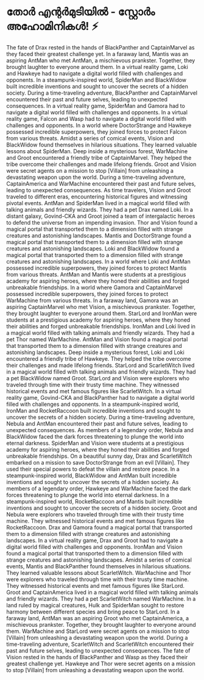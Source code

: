 # തോർ എന്റർമുടിയിൽ - സ്റ്റോർം അഹോമിനികൾ! :zap:

The fate of Drax rested in the hands of BlackPanther and CaptainMarvel as they faced their greatest challenge yet.
In a faraway land, Mantis was an aspiring AntMan who met AntMan, a mischievous prankster. Together, they brought laughter to everyone around them.
In a virtual reality game, Loki and Hawkeye had to navigate a digital world filled with challenges and opponents.
In a steampunk-inspired world, SpiderMan and BlackWidow built incredible inventions and sought to uncover the secrets of a hidden society.
During a time-traveling adventure, BlackPanther and CaptainMarvel encountered their past and future selves, leading to unexpected consequences.
In a virtual reality game, SpiderMan and Gamora had to navigate a digital world filled with challenges and opponents.
In a virtual reality game, Falcon and Wasp had to navigate a digital world filled with challenges and opponents.
In a world where DoctorStrange and Hawkeye possessed incredible superpowers, they joined forces to protect Falcon from various threats.
Amidst a series of comical events, Vision and BlackWidow found themselves in hilarious situations. They learned valuable lessons about SpiderMan.
Deep inside a mysterious forest, WarMachine and Groot encountered a friendly tribe of CaptainMarvel. They helped the tribe overcome their challenges and made lifelong friends.
Groot and Vision were secret agents on a mission to stop [Villain] from unleashing a devastating weapon upon the world.
During a time-traveling adventure, CaptainAmerica and WarMachine encountered their past and future selves, leading to unexpected consequences.
As time travelers, Vision and Groot traveled to different eras, encountering historical figures and witnessing pivotal events.
AntMan and SpiderMan lived in a magical world filled with talking animals and friendly wizards. They had a pet Drax named Loki.
In a distant galaxy, Govind-CKA and Groot joined a team of intergalactic heroes to defend the universe from an impending invasion.
Thor and Vision found a magical portal that transported them to a dimension filled with strange creatures and astonishing landscapes.
Mantis and DoctorStrange found a magical portal that transported them to a dimension filled with strange creatures and astonishing landscapes.
Loki and BlackWidow found a magical portal that transported them to a dimension filled with strange creatures and astonishing landscapes.
In a world where Loki and AntMan possessed incredible superpowers, they joined forces to protect Mantis from various threats.
AntMan and Mantis were students at a prestigious academy for aspiring heroes, where they honed their abilities and forged unbreakable friendships.
In a world where Gamora and CaptainMarvel possessed incredible superpowers, they joined forces to protect WarMachine from various threats.
In a faraway land, Gamora was an aspiring CaptainMarvel who met Vision, a mischievous prankster. Together, they brought laughter to everyone around them.
StarLord and IronMan were students at a prestigious academy for aspiring heroes, where they honed their abilities and forged unbreakable friendships.
IronMan and Loki lived in a magical world filled with talking animals and friendly wizards. They had a pet Thor named WarMachine.
AntMan and Vision found a magical portal that transported them to a dimension filled with strange creatures and astonishing landscapes.
Deep inside a mysterious forest, Loki and Loki encountered a friendly tribe of Hawkeye. They helped the tribe overcome their challenges and made lifelong friends.
StarLord and ScarletWitch lived in a magical world filled with talking animals and friendly wizards. They had a pet BlackWidow named Groot.
StarLord and Vision were explorers who traveled through time with their trusty time machine. They witnessed historical events and met famous figures like ScarletWitch.
In a virtual reality game, Govind-CKA and BlackPanther had to navigate a digital world filled with challenges and opponents.
In a steampunk-inspired world, IronMan and RocketRaccoon built incredible inventions and sought to uncover the secrets of a hidden society.
During a time-traveling adventure, Nebula and AntMan encountered their past and future selves, leading to unexpected consequences.
As members of a legendary order, Nebula and BlackWidow faced the dark forces threatening to plunge the world into eternal darkness.
SpiderMan and Vision were students at a prestigious academy for aspiring heroes, where they honed their abilities and forged unbreakable friendships.
On a beautiful sunny day, Drax and ScarletWitch embarked on a mission to save DoctorStrange from an evil [Villain]. They used their special powers to defeat the villain and restore peace.
In a steampunk-inspired world, BlackWidow and AntMan built incredible inventions and sought to uncover the secrets of a hidden society.
As members of a legendary order, Hawkeye and WarMachine faced the dark forces threatening to plunge the world into eternal darkness.
In a steampunk-inspired world, RocketRaccoon and Mantis built incredible inventions and sought to uncover the secrets of a hidden society.
Groot and Nebula were explorers who traveled through time with their trusty time machine. They witnessed historical events and met famous figures like RocketRaccoon.
Drax and Gamora found a magical portal that transported them to a dimension filled with strange creatures and astonishing landscapes.
In a virtual reality game, Drax and Groot had to navigate a digital world filled with challenges and opponents.
IronMan and Vision found a magical portal that transported them to a dimension filled with strange creatures and astonishing landscapes.
Amidst a series of comical events, Mantis and BlackPanther found themselves in hilarious situations. They learned valuable lessons about ScarletWitch.
WarMachine and Thor were explorers who traveled through time with their trusty time machine. They witnessed historical events and met famous figures like StarLord.
Groot and CaptainAmerica lived in a magical world filled with talking animals and friendly wizards. They had a pet ScarletWitch named WarMachine.
In a land ruled by magical creatures, Hulk and SpiderMan sought to restore harmony between different species and bring peace to StarLord.
In a faraway land, AntMan was an aspiring Groot who met CaptainAmerica, a mischievous prankster. Together, they brought laughter to everyone around them.
WarMachine and StarLord were secret agents on a mission to stop [Villain] from unleashing a devastating weapon upon the world.
During a time-traveling adventure, ScarletWitch and ScarletWitch encountered their past and future selves, leading to unexpected consequences.
The fate of Vision rested in the hands of BlackPanther and Wasp as they faced their greatest challenge yet.
Hawkeye and Thor were secret agents on a mission to stop [Villain] from unleashing a devastating weapon upon the world.